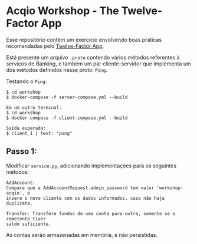 # Acqio Workshop - The Twelve-Factor App

Esse repositório contém um exercício envolvendo boas práticas recomendadas pelo
[Twelve-Factor App](https://12factor.net/).

Está presente um arquivo `.proto` contendo vários métodos referentes à serviços
de Banking, e também um par cliente-servidor que implementa um dos métodos
definidos nesse proto: `Ping`.

Testando o `Ping`:
```
$ cd workshop
$ docker-compose -f server-compose.yml --build

Em um outro terminal:
$ cd workshop
$ docker-compose -f client-compose.yml --build

Saída esperada:
$ client_1 | text: "pong"
```

## Passo 1:
Modificar `service.py`, adicionando implementações para os seguintes métodos:
```
AddAccount:
Compara que a AddAccountRequest.admin_password tem valor 'workshop-acqio', e
insere o novo cliente com os dados informados, caso não haja duplicata.

Transfer: Transfere fundos de uma conta para outra, somente se o remetente tiver
saldo suficiente.
```

As contas serão armazenadas em memória, e não persistidas.

